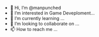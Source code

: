 - 👋 Hi, I’m @manpunched
- 👀 I’m interested in Game Deveploment...
- 🌱 I’m currently learning ...
- 💞️ I’m looking to collaborate on ...
- 📫 How to reach me ...

<!---
manpunched/manpunched is a ✨ special ✨ repository because its `README.md` (this file) appears on your GitHub profile.
You can click the Preview link to take a look at your changes.
--->
